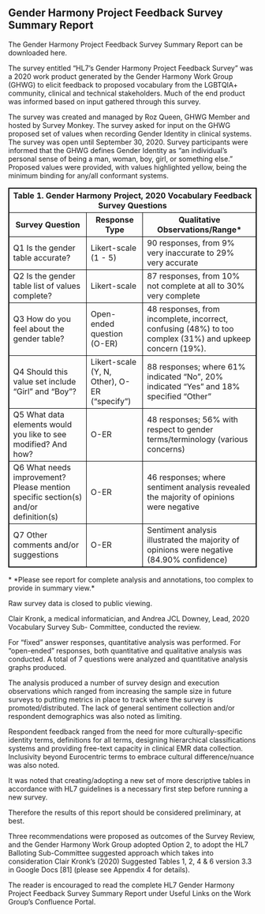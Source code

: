 ## Gender Harmony Project Feedback Survey Summary Report
The Gender Harmony Project Feedback Survey Summary Report can be downloaded here.

The survey entitled “HL7’s Gender Harmony Project Feedback Survey” was a 2020 work product generated by the Gender Harmony Work Group (GHWG) to elicit feedback to proposed vocabulary from the LGBTQIA+ community, clinical and technical stakeholders. Much of the end product was informed based on input gathered through this survey.

The survey was created and managed by Roz Queen, GHWG Member and hosted by Survey Monkey. The survey asked for input on the GHWG proposed set of values when recording Gender Identity in clinical systems. The survey was open until September 30, 2020. Survey participants were informed that the GHWG defines Gender Identity as “an individual’s personal sense of being a man, woman, boy, girl, or something else.” Proposed values were provided, with values highlighted yellow, being the minimum binding for any/all conformant systems.

<style>
    table, th, td {
        border: 1px solid black;
    }
</style>
<table>
    <thead>
        <tr>
            <th colspan="3">
                Table 1. Gender Harmony Project, 2020 Vocabulary Feedback Survey Questions
            </th>
        </tr>
        <tr>
            <th>
                Survey Question
            </th>       
            <th>
                Response Type
            </th>
            <th>
                Qualitative Observations/Range*
            </th>
        </tr>
    </thead>
    <tbody>
        <tr>
            <td>
                Q1 Is the gender table accurate?
            </td>
            <td>
                Likert-scale (1 - 5)
            </td>
            <td>
                90 responses, from 9% very inaccurate to 29% very accurate
            </td>
        </tr>
        <tr>
            <td>
                Q2 Is the gender table list of values complete?
            </td>
            <td>
                Likert-scale
            </td>
            <td>
                87 responses, from 10% not complete at all to 30% very complete
            </td>
        </tr>
        <tr>
            <td>
                Q3 How do you feel about the gender table?
            </td>
            <td>
                Open-ended question (O-ER)
            </td>
            <td>
                48 responses, from incomplete, incorrect, confusing (48%) to too complex (31%) and upkeep concern (19%).
            </td>
        </tr>
        <tr>
            <td>
                Q4 Should this value set include “Girl” and “Boy”?
            </td>
            <td>
                Likert-scale (Y, N, Other), O-ER (“specify”)
            </td>
            <td>
                88 responses; where 61% indicated “No”, 20% indicated “Yes” and 18% specified “Other”
            </td>
        </tr>
        <tr>
            <td>
                Q5 What data elements would you like to see modified? And how?
            </td>
            <td>
                O-ER
            </td>
            <td>
                48 responses; 56% with respect to gender terms/terminology (various concerns)
            </td>
        </tr>
        <tr>
            <td>
                Q6 What needs improvement? Please mention specific section(s) and/or definition(s)
            </td>
            <td>
                O-ER
            </td>
            <td>
                46 responses; where sentiment analysis revealed the majority of opinions were negative
            </td>
        </tr>
        <tr>
            <td>
                Q7 Other comments and/or suggestions
            </td>
            <td>
                O-ER
            </td>
            <td>
                Sentiment analysis illustrated the majority of opinions were negative (84.90% confidence)
            </td>
        </tr>
    </tbody>
</table>
*  *Please see report for complete analysis and annotations, too complex to provide in summary view.*

Raw survey data is closed to public viewing.

Clair Kronk, a medical informatician, and Andrea JCL Downey, Lead, 2020 Vocabulary Survey Sub- Committee, conducted the review.

For “fixed” answer responses, quantitative analysis was performed. For “open-ended” responses, both quantitative and qualitative analysis was conducted. A total of 7 questions were analyzed and quantitative analysis graphs produced.

The analysis produced a number of survey design and execution observations which ranged from increasing the sample size in future surveys to putting metrics in place to track where the survey is promoted/distributed. The lack of general sentiment collection and/or respondent demographics was also noted as limiting.

Respondent feedback ranged from the need for more culturally-specific identity terms, definitions for all terms, designing hierarchical classifications systems and providing free-text capacity in clinical EMR data collection. Inclusivity beyond Eurocentric terms to embrace cultural difference/nuance was also noted.

It was noted that creating/adopting a new set of more descriptive tables in accordance with HL7 guidelines is a necessary first step before running a new survey.

Therefore the results of this report should be considered preliminary, at best.

Three recommendations were proposed as outcomes of the Survey Review, and the Gender Harmony Work Group adopted Option 2, to adopt the HL7 Balloting Sub-Committee suggested approach which takes into consideration Clair Kronk’s (2020) Suggested Tables 1, 2, 4 & 6 version 3.3 in Google Docs [81] (please see Appendix 4 for details).

The reader is encouraged to read the complete HL7 Gender Harmony Project Feedback Survey Summary Report under Useful Links on the Work Group’s Confluence Portal.